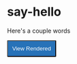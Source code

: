 # say-hello

Here's a couple words

<button style="background:#2772b8;padding:10px;border-radius:2px;color:white;" href="https://cdn.rawgit.com/ryanhizer/say-hello/master/index.html">View Rendered</button>
